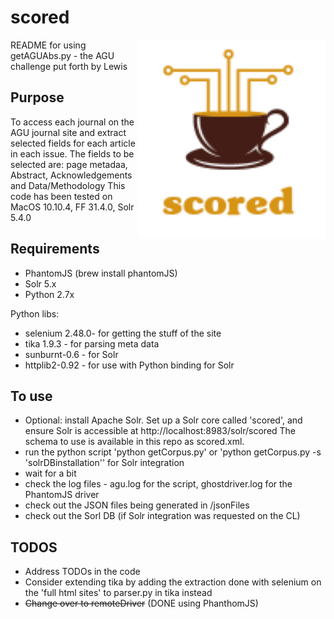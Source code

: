 # scored

<img src="./docs/img/scored_logo.png" align="right" width="300" />

README for using getAGUAbs.py - the AGU challenge put forth by Lewis

## Purpose
To access each journal on the AGU journal site and extract selected fields for each article in each issue. 
The fields to be selected are: page metadaa, Abstract, Acknowledgements and Data/Methodology
This code has been tested on MacOS 10.10.4, FF 31.4.0, Solr 5.4.0

## Requirements
* PhantomJS (brew install phantomJS)
* Solr 5.x 
* Python 2.7x

Python libs:
* selenium 2.48.0- for getting the stuff of the site
* tika 1.9.3 - for parsing meta data
* sunburnt-0.6 - for Solr 
* httplib2-0.92 - for use with Python binding for Solr

## To use
* Optional: install  Apache Solr. Set up a Solr core called 'scored', and ensure Solr is accessible at http://localhost:8983/solr/scored
The schema to use is available in this repo as scored.xml. 
* run the python script 'python getCorpus.py' or 'python getCorpus.py -s 'solrDBinstallation'' for Solr integration
* wait for a bit
* check the log files - agu.log for the script, ghostdriver.log for the PhantomJS driver
* check out the JSON files being generated in /jsonFiles
* check out the Sorl DB (if Solr integration was requested on the CL)


## TODOS
* Address TODOs in the code
* Consider extending tika by adding the extraction done with selenium on the 'full html sites' to parser.py in tika instead 
* ~~Change over to remoteDriver~~ (DONE using PhanthomJS)
